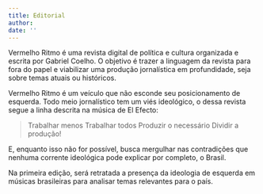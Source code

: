 ```yaml
---
title: Editorial
author:
date: ''
---
```


Vermelho Ritmo é uma revista digital de política e cultura organizada e escrita por Gabriel Coelho. O objetivo é trazer a linguagem da revista para fora do papel e viabilizar uma produção jornalística em profundidade, seja sobre temas atuais ou históricos.

Vermelho Ritmo é um veículo que não esconde seu posicionamento de esquerda. Todo meio jornalístico tem um viés ideológico, o dessa revista segue a linha descrita na música de El Efecto:

> Trabalhar menos
> Trabalhar todos
> Produzir o necessário
> Dividir a produção!

E, enquanto isso não for possível, busca mergulhar nas contradições que nenhuma corrente ideológica pode explicar por completo, o Brasil.

Na primeira edição, será retratada a presença da ideologia de esquerda em músicas brasileiras para analisar temas relevantes para o país.
